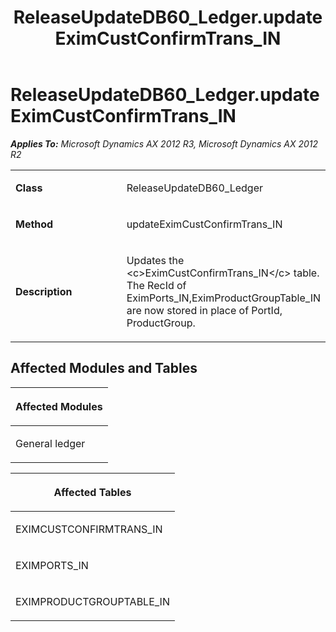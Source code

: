 ﻿---
title: ReleaseUpdateDB60_Ledger.updateEximCustConfirmTrans_IN
TOCTitle: ReleaseUpdateDB60_Ledger.updateEximCustConfirmTrans_IN
ms:assetid: f20f6ea6-e417-a82a-b9ca-e36d0d2b1a3c
ms:mtpsurl: https://msdn.microsoft.com/en-us/library/JJ737465(v=AX.60)
ms:contentKeyID: 49712159
ms.date: 05/18/2015
mtps_version: v=AX.60
---

# ReleaseUpdateDB60\_Ledger.updateEximCustConfirmTrans\_IN 


_**Applies To:** Microsoft Dynamics AX 2012 R3, Microsoft Dynamics AX 2012 R2_

<table>
<colgroup>
<col style="width: 50%" />
<col style="width: 50%" />
</colgroup>
<tbody>
<tr class="odd">
<td><p><strong>Class</strong></p></td>
<td><p>ReleaseUpdateDB60_Ledger</p></td>
</tr>
<tr class="even">
<td><p><strong>Method</strong></p></td>
<td><p>updateEximCustConfirmTrans_IN</p></td>
</tr>
<tr class="odd">
<td><p><strong>Description</strong></p></td>
<td><p>Updates the &lt;c&gt;EximCustConfirmTrans_IN&lt;/c&gt; table. The RecId of EximPorts_IN,EximProductGroupTable_IN are now stored in place of PortId, ProductGroup.</p></td>
</tr>
</tbody>
</table>


## Affected Modules and Tables

<table>
<colgroup>
<col style="width: 100%" />
</colgroup>
<thead>
<tr class="header">
<th><p>Affected Modules</p></th>
</tr>
</thead>
<tbody>
<tr class="odd">
<td><p>General ledger</p></td>
</tr>
</tbody>
</table>


<table>
<colgroup>
<col style="width: 100%" />
</colgroup>
<thead>
<tr class="header">
<th><p>Affected Tables</p></th>
</tr>
</thead>
<tbody>
<tr class="odd">
<td><p>EXIMCUSTCONFIRMTRANS_IN</p></td>
</tr>
<tr class="even">
<td><p>EXIMPORTS_IN</p></td>
</tr>
<tr class="odd">
<td><p>EXIMPRODUCTGROUPTABLE_IN</p></td>
</tr>
</tbody>
</table>

  



